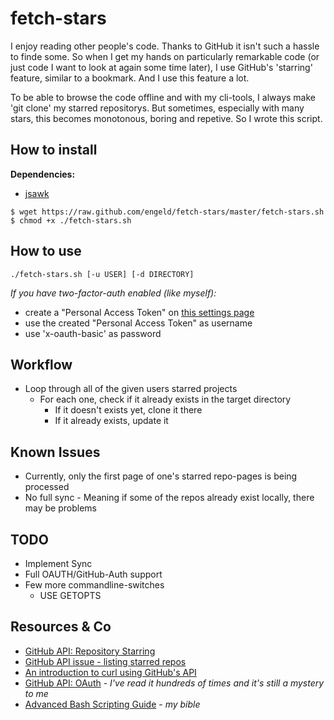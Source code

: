 fetch-stars
===========

I enjoy reading other people's code. Thanks to GitHub it isn't such a hassle to finde some.
So when I get my hands on particularly remarkable code (or just code I want to look at again some time later), I use GitHub's
'starring' feature, similar to a bookmark. And I use this feature a lot.

To be able to browse the code offline and with my cli-tools, I always make 'git clone' my starred repositorys.
But sometimes, especially with many stars, this becomes monotonous, boring and repetive. So I wrote this script.

How to install
--------------

**Dependencies:**
 - [jsawk](https://github.com/micha/jsawk)

```shell
$ wget https://raw.github.com/engeld/fetch-stars/master/fetch-stars.sh
$ chmod +x ./fetch-stars.sh
```

How to use
----------

    ./fetch-stars.sh [-u USER] [-d DIRECTORY]  

*If you have two-factor-auth enabled (like myself):*
 - create a "Personal Access Token" on [this settings page](https://github.com/settings/applications)
 - use the created "Personal Access Token" as username
 - use 'x-oauth-basic' as password

Workflow
--------
 - Loop through all of the given users starred projects
   - For each one, check if it already exists in the target directory
     - If it doesn't exists yet, clone it there
     - If it already exists, update it


Known Issues
------------
 - Currently, only the first page of one's starred repo-pages is being processed
 - No full sync - Meaning if some of the repos already exist locally, there may be problems

TODO
----
 - Implement Sync
 - Full OAUTH/GitHub-Auth support
 - Few more commandline-switches
   - USE GETOPTS

Resources & Co
--------------
 - [GitHub API: Repository Starring](http://developer.github.com/v3/activity/starring/)
 - [GitHub API issue - listing starred repos](http://stackoverflow.com/questions/14057478/github-api-issue-listing-starred-repos)
 - [An introduction to curl using GitHub's API](https://gist.github.com/caspyin/2288960)
 - [GitHub API: OAuth](http://developer.github.com/v3/oauth/) - *I've read it hundreds of times and it's still a mystery to me*
 - [Advanced Bash Scripting Guide](http://www.tldp.org/LDP/abs/html/) - *my bible*
